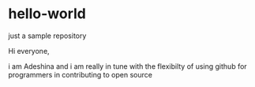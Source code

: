 # hello-world
just a sample repository

Hi everyone,

i am Adeshina and i am really in tune with the flexibilty of using github for programmers in contributing to open source
